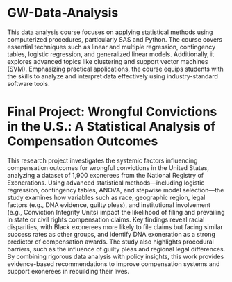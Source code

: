 # GW-Data-Analysis
This data analysis course focuses on applying statistical methods using computerized procedures, particularly SAS and Python. The course covers essential techniques such as linear and multiple regression, contingency tables, logistic regression, and generalized linear models. Additionally, it explores advanced topics like clustering and support vector machines (SVM). Emphasizing practical applications, the course equips students with the skills to analyze and interpret data effectively using industry-standard software tools.


# Final Project: Wrongful Convictions in the U.S.: A Statistical Analysis of Compensation Outcomes

This research project investigates the systemic factors influencing compensation outcomes for wrongful convictions in the United States, analyzing a dataset of 1,900 exonerees from the National Registry of Exonerations. Using advanced statistical methods—including logistic regression, contingency tables, ANOVA, and stepwise model selection—the study examines how variables such as race, geographic region, legal factors (e.g., DNA evidence, guilty pleas), and institutional involvement (e.g., Conviction Integrity Units) impact the likelihood of filing and prevailing in state or civil rights compensation claims. Key findings reveal racial disparities, with Black exonerees more likely to file claims but facing similar success rates as other groups, and identify DNA exoneration as a strong predictor of compensation awards. The study also highlights procedural barriers, such as the influence of guilty pleas and regional legal differences. By combining rigorous data analysis with policy insights, this work provides evidence-based recommendations to improve compensation systems and support exonerees in rebuilding their lives.
